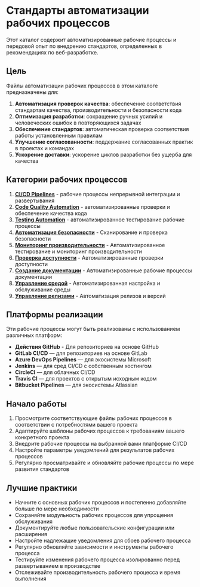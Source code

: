 # Стандарты автоматизации рабочих процессов 

Этот каталог содержит автоматизированные рабочие процессы и передовой опыт по внедрению стандартов, определенных в рекомендациях по веб-разработке. 

## Цель 

Файлы автоматизации рабочих процессов в этом каталоге предназначены для: 

1. **Автоматизация проверок качества**: обеспечение соответствия стандартам качества, производительности и безопасности кода 
2. **Оптимизация разработки**: сокращение ручных усилий и человеческих ошибок в повторяющихся задачах 
3. **Обеспечение стандартов**: автоматическая проверка соответствия работы установленным правилам 
4. **Улучшение согласованности**: поддержание согласованных практик в проектах и командах 
5. **Ускорение доставки**: ускорение циклов разработки без ущерба для качества 

## Категории рабочих процессов 

1. [**CI/CD Pipelines**](ci-cd-pipelines.md) - рабочие процессы непрерывной интеграции и развертывания 
2. [**Code Quality Automation**](code-quality-automation.md) - автоматизированные проверки и обеспечение качества кода 
3. [**Testing Automation**](testing-automation.md) - автоматизированное тестирование рабочие процессы 
4. [**Автоматизация безопасности**](security-automation.md) - Сканирование и проверка безопасности 
5. [**Мониторинг производительности**](performance-monitoring.md) - Автоматизированное тестирование и мониторинг производительности 
6. [**Проверка доступности**](accessibility-validation.md) - Автоматизированные проверки доступности 
7. [**Создание документации**](documentation-generation.md) - Автоматизированные рабочие процессы документации 
8. [**Управление средой**](environment-management.md) - Автоматизированная настройка и обслуживание среды 
9. [**Управление релизами**](release-management.md) - Автоматизация релизов и версий 

## Платформы реализации 

Эти рабочие процессы могут быть реализованы с использованием различных платформ: 

- **Действия GitHub** - Для репозиториев на основе GitHub 
- **GitLab CI/CD** — для репозиториев на основе GitLab 
- **Azure DevOps Pipelines** — для экосистемы Microsoft 
- **Jenkins** — для сред CI/CD с собственным хостингом 
- **CircleCI** — для облачных CI/CD 
- **Travis CI** — для проектов с открытым исходным кодом 
- **Bitbucket Pipelines** — для экосистемы Atlassian 

## Начало работы 

1. Просмотрите соответствующие файлы рабочих процессов в соответствии с потребностями вашего проекта 
2. Адаптируйте шаблоны рабочих процессов к требованиям вашего конкретного проекта 
3. Внедрите рабочие процессы на выбранной вами платформе CI/CD 
4. Настройте параметры уведомлений для результатов рабочих процессов 
5. Регулярно просматривайте и обновляйте рабочие процессы по мере развития стандартов 

## Лучшие практики 

- Начните с основных рабочих процессов и постепенно добавляйте больше по мере необходимости 
- Сохраняйте модульность рабочих процессов для упрощения обслуживания 
- Документируйте любые пользовательские конфигурации или расширения 
- Настройте надлежащие уведомления для сбоев рабочего процесса 
- Регулярно обновляйте зависимости и инструменты рабочего процесса 
- Тестируйте изменения рабочего процесса изолированно перед развертыванием в производстве 
- Отслеживайте производительность рабочего процесса и время выполнения